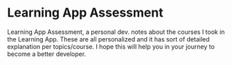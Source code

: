 # Learning App Assessment

Learning App Assessment, a personal dev. notes about the courses I took in the Learning App. These are all personalized and it has sort of detailed explanation per topics/course. I hope this will help you in your journey to become a better developer.

